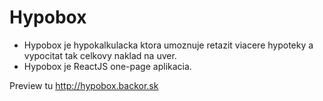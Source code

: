 # Hypobox #

* Hypobox je hypokalkulacka ktora umoznuje retazit viacere hypoteky a vypocitat tak celkovy naklad na uver. 
* Hypobox je ReactJS one-page aplikacia.

Preview tu http://hypobox.backor.sk